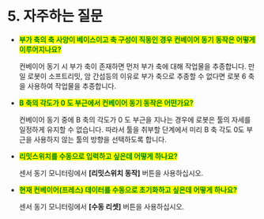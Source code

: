 # 5. 자주하는 질문

*   <mark style="color:green;">**부가 축의 축 사양이 베이스이고 축 구성이 직동인 경우 컨베이어 동기 동작은 어떻게 이루어지나요?**</mark>

    컨베이어 동기 시 부가 축이 존재하면 먼저 부가 축에 대해 작업물을 추종합니다. 만일 로봇이 소프트리밋, 암 간섭등의 이유로 부가 축으로 추종할 수 없다면 로봇 6 축을 사용하여 작업물을 추종합니다.


*   <mark style="color:green;">**B 축의 각도가 0 도 부근에서 컨베이어 동기 동작은 어떤가요?**</mark>

    컨베이어 동기 중에 B 축의 각도가 0 도 부근을 지나는 경우에 로봇은 툴의 자세를 일정하게 유지할 수 없습니다. 따라서 툴을 취부할 단계에서 미리 B 축 각도 0도 부근을 사용하지 않는 툴의 방향을 선택하도록 합니다.


*   <mark style="color:green;">**리밋스위치를 수동으로 입력하고 싶은데 어떻게 하나요?**</mark>

    센서 동기 모니터링에서 **\[리밋스위치 동작]** 버튼을 사용하십시오.


*   <mark style="color:green;">**현재 컨베이어(프레스) 데이터를 수동으로 초기화하고 싶은데 어떻게 하나요?**</mark>

    센서 동기 모니터링에서 **\[수동 리셋]** 버튼을 사용하십시오.&#x20;
